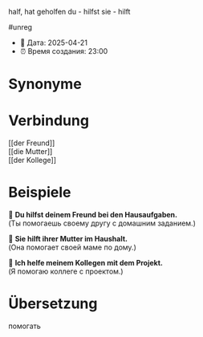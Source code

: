 half, hat geholfen
du - hilfst
sie - hilft

#unreg
- 📍 Дата: 2025-04-21
- ⏰ Время создания: 23:00
# Synonyme

# Verbindung 
[[der Freund]]  
[[die Mutter]]  
[[der Kollege]]
# Beispiele
🔹 **Du hilfst deinem Freund bei den Hausaufgaben.**  
(Ты помогаешь своему другу с домашним заданием.)

🔹 **Sie hilft ihrer Mutter im Haushalt.**  
(Она помогает своей маме по дому.)

🔹 **Ich helfe meinem Kollegen mit dem Projekt.**  
(Я помогаю коллеге с проектом.)
# Übersetzung
помогать